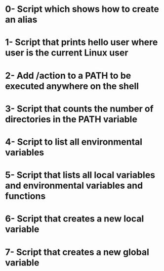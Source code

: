 # 0- Script which shows how to create an alias
# 1- Script that prints hello user where user is the current Linux user
# 2- Add /action to a PATH to be executed anywhere on the shell
# 3- Script that counts the number of directories in the PATH variable
# 4- Script to list all environmental variables
# 5- Script that lists all local variables and environmental variables and functions
# 6- Script that creates a new local variable
# 7- Script that creates a new global variable
